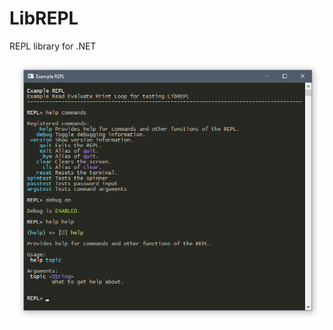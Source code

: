 # LibREPL
REPL library for .NET

![Screenshot](https://raw.githubusercontent.com/piksel/LibREPL/master/screenshot.png)
